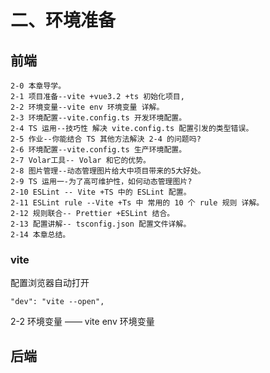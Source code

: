 # 二、环境准备

## 前端
    2-0 本章导学。
    2-1 项目准备--vite +vue3.2 +ts 初始化项目,
    2-2 环境变量--vite env 环境变量 详解。
    2-3 环境配置--vite.config.ts 开发环境配置。
    2-4 TS 运用--技巧性 解决 vite.config.ts 配置引发的类型错误。
    2-5 作业--你能结合 TS 其他方法解決 2-4 的问题吗?
    2-6 环境配置--vite.config.ts 生产环境配置。
    2-7 Volar工具-- Volar 和它的优势。
    2-8 图片管理--动态管理图片给大中项目带来的5大好处。
    2-9 TS 运用一-为了高可维护性，如何动态管理图片?
    2-10 ESLint -- Vite +TS 中的 ESLint 配置。
    2-11 ESLint rule --Vite +Ts 中 常用的 10 个 rule 规则 详解。
    2-12 规则联合-- Prettier +ESLint 结合。
    2-13 配置讲解-- tsconfig.json 配置文件详解。
    2-14 本章总结。

### vite

配置浏览器自动打开

```
"dev": "vite --open",
```

2-2 环境变量 —— vite env 环境变量






 ## 后端




